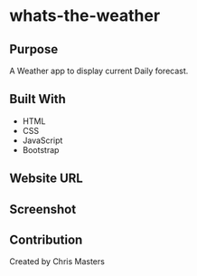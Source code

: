 # whats-the-weather

## Purpose

A Weather app to display current Daily forecast.

## Built With
* HTML
* CSS
* JavaScript
* Bootstrap

## Website URL


## Screenshot

## Contribution
Created by Chris Masters
